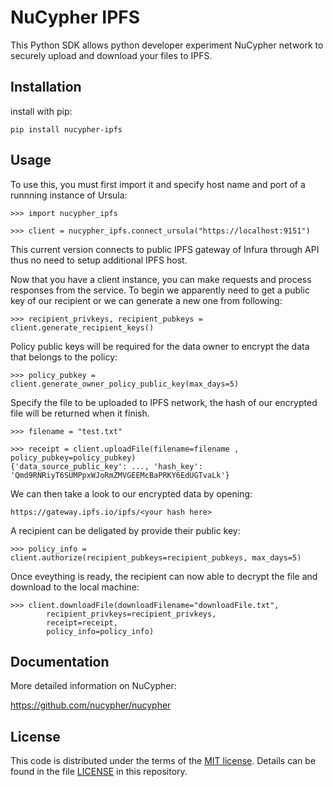 # NuCypher IPFS

This Python SDK allows python developer experiment NuCypher network to securely upload and download your files to IPFS.

## Installation

install with pip:
```
pip install nucypher-ipfs
```

## Usage

To use this, you must first import it and specify host name and port of a runnning instance of Ursula:

```
>>> import nucypher_ipfs

>>> client = nucypher_ipfs.connect_ursula("https://localhost:9151")
```

This current version connects to public IPFS gateway of Infura through API thus no need to setup additional IPFS host.

Now that you have a client instance, you can make requests and process responses from the service. To begin we apparently need to get a public key of our recipient or we can generate a new one from following:

```
>>> recipient_privkeys, recipient_pubkeys = client.generate_recipient_keys()
```

Policy public keys will be required for the data owner to encrypt the data that belongs to the policy:
```
>>> policy_pubkey = client.generate_owner_policy_public_key(max_days=5)
```

Specify the file to be uploaded to IPFS network, the hash of our encrypted file will be returned when it finish. 

```
>>> filename = "test.txt"

>>> receipt = client.uploadFile(filename=filename , policy_pubkey=policy_pubkey)
{'data_source_public_key': ..., 'hash_key': 'Qmd9RNRiyT6SUMPpxWJoRmZMVGEEMcBaPRKY6EdUGTvaLk'}
```

We can then take a look to our encrypted data by opening:

```
https://gateway.ipfs.io/ipfs/<your hash here>
```

A recipient can be deligated by provide their public key:

```
>>> policy_info = client.authorize(recipient_pubkeys=recipient_pubkeys, max_days=5)
```

Once eveything is ready, the recipient can now able to decrypt the file and download to the local machine:

```
>>> client.downloadFile(downloadFilename="downloadFile.txt",
        recipient_privkeys=recipient_privkeys, 
        receipt=receipt, 
        policy_info=policy_info)
```

## Documentation

More detailed information on NuCypher:

https://github.com/nucypher/nucypher


## License

This code is distributed under the terms of the [MIT license](https://opensource.org/licenses/MIT).  Details can be found in the file
[LICENSE](LICENSE) in this repository.

